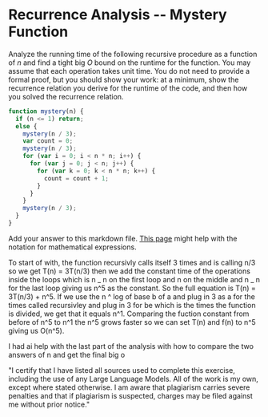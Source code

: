 # Recurrence Analysis -- Mystery Function

Analyze the running time of the following recursive procedure as a function of
$n$ and find a tight big $O$ bound on the runtime for the function. You may
assume that each operation takes unit time. You do not need to provide a formal
proof, but you should show your work: at a minimum, show the recurrence relation
you derive for the runtime of the code, and then how you solved the recurrence
relation.

```javascript
function mystery(n) {
  if (n <= 1) return;
  else {
    mystery(n / 3);
    var count = 0;
    mystery(n / 3);
    for (var i = 0; i < n * n; i++) {
      for (var j = 0; j < n; j++) {
        for (var k = 0; k < n * n; k++) {
          count = count + 1;
        }
      }
    }
    mystery(n / 3);
  }
}
```

Add your answer to this markdown file. [This
page](https://docs.github.com/en/get-started/writing-on-github/working-with-advanced-formatting/writing-mathematical-expressions)
might help with the notation for mathematical expressions.

To start of with, the function recursivly calls itself 3 times and is calling n/3 so we get T(n) = 3T(n/3) then we add the constant time of the operations inside the loops which is n _ n on the first loop and n on the middle and n _ n for the last loop giving us n^5 as the constant. So the full equation is T(n) = 3T(n/3) + n^5. If we use the n ^ log of base b of a and plug in 3 as a for the times called recursivley and plug in 3 for be which is the times the function is divided, we get that it equals n^1. Comparing the fuction constant from before of n^5 to n^1 the n^5 grows faster so we can set T(n) and f(n) to n^5 giving us O(n^5).

I had ai help with the last part of the analysis with how to compare the two answers of n and get the final big o

"I certify that I have listed all sources used to complete this exercise, including the use of any Large Language Models. All of the work is my own, except where stated otherwise. I am aware that plagiarism carries severe penalties and that if plagiarism is suspected, charges may be filed against me without prior notice."
